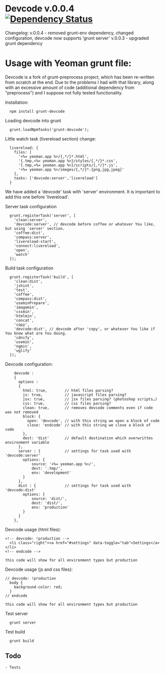 # Devcode v.0.0.4 [![Dependency Status](https://david-dm.org/livedata/grunt-devcode.png)](https://david-dm.org/livedata/grunt-devcode)

Changelog:
v.0.0.4 - removed grunt-env dependency, changed configuration, devcode now supports 'grunt server'
v.0.0.3 - upgraded grunt dependency

# Usage with Yeoman grunt file:

Devcode is  a fork of grunt-preprocess project, which has been re-written from scratch at the end. Due to the problems I had with that library, along with an excessive amount of code (additional dependency from "preprocess") and I suppose not fully tested functionality.

Installation:
```
  npm install grunt-devcode
```

Loading devcode into grunt
```
  grunt.loadNpmTasks('grunt-devcode');
```

Little watch task (livereload section) change:
```
  livereload: {
    files: [
      '<%= yeoman.app %>/{,*/}*.html',
      '{.tmp,<%= yeoman.app %>}/styles/{,*/}*.css',
      '{.tmp,<%= yeoman.app %>}/scripts/{,*/}*.js',
      '<%= yeoman.app %>/images/{,*/}*.{png,jpg,jpeg}'
    ],
    tasks: ['devcode:server','livereload']
  }
```
We have added a 'devcode' task with 'server' environment. It is important to add this one before 'livereload'.

Server task configuration
```
  grunt.registerTask('server', [
    'clean:server',
    'devcode:server', // devcode before coffee or whatever You like, but using 'server' section.
    'coffee:dist',
    'compass:server',
    'livereload-start',
    'connect:livereload',
    'open',
    'watch'
  ]);
```

Build task configuration
```
  grunt.registerTask('build', [
    'clean:dist',
    'jshint',
    'test',
    'coffee',
    'compass:dist',
    'useminPrepare',
    'imagemin',
    'cssmin',
    'htmlmin',
    'concat',
    'copy',
    'devcode:dist', // devcode after 'copy', or whatever You like if You know what are You doing.
    'cdnify',
    'usemin',
    'ngmin',
    'uglify'
  ]);
```

 Devcode configuration:
```
    devcode :
    {
      options :
      {
        html: true,        // html files parsing?
        js: true,          // javascript files parsing?
        jsx: true,         // jsx files parsing? (photoshop scripts…)
        css: true,         // css files parsing?
        clean: true,       // removes devcode comments even if code was not removed
        block: {
          open: 'devcode', // with this string we open a block of code
          close: 'endcode' // with this string we close a block of code
        },
        dest: 'dist'       // default destination which overwrittes environment variable
      },
      server : {           // settings for task used with 'devcode:server'
        options: {
            source: '<%= yeoman.app %>/',
            dest: '.tmp/',
            env: 'development'
        }
      },
      dist : {             // settings for task used with 'devcode:dist'
        options: {
            source: 'dist/',
            dest: 'dist/',
            env: 'production'
        }
      }
    },
```

Devcode usage (html files):
```
<!-- devcode: !production -->
  <li class="right"><a href="#settings" data-toggle="tab">Settings</a></li>
<!-- endcode -->

this code will show for all environment types but production
```

Devcode usage (js and css files):
```
// devcode: !production
  body {
    background-color: red;
  }
// endcode

this code will show for all environment types but production
```

Test server
```
  grunt server
```

Test build
```
  grunt build
```

## Todo
```
- Tests
```
